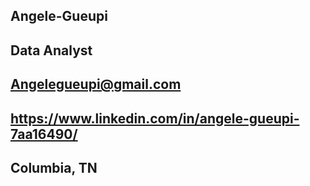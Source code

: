 ## Angele-Gueupi 
## Data Analyst
## Angelegueupi@gmail.com
## https://www.linkedin.com/in/angele-gueupi-7aa16490/
## Columbia, TN
